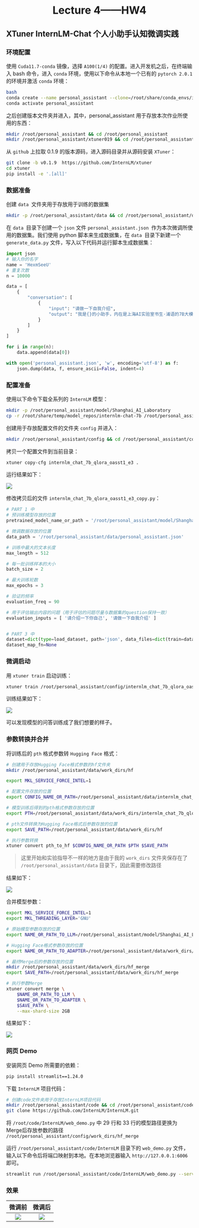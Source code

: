 <h1 align="center">Lecture 4——HW4</h1>

## XTuner InternLM-Chat 个人小助手认知微调实践

### 环境配置

使用 `Cuda11.7-conda` 镜像，选择 `A100(1/4)` 的配置。进入开发机之后，在终端输入 bash 命令，进入 `conda` 环境，使用以下命令从本地一个已有的 `pytorch 2.0.1` 的环境并激活 `conda` 环境：

```bash
bash
conda create --name personal_assistant --clone=/root/share/conda_envs/internlm-base
conda activate personal_assistant
```

之后创建版本文件夹并进入，其中，personal_assistant 用于存放本次作业所使用的东西：

```bash
mkdir /root/personal_assistant && cd /root/personal_assistant
mkdir /root/personal_assistant/xtuner019 && cd /root/personal_assistant/xtuner01
```

从 `github` 上拉取  0.1.9 的版本源码，进入源码目录并从源码安装 `XTuner`：

```bash
git clone -b v0.1.9  https://github.com/InternLM/xtuner
cd xtuner
pip install -e '.[all]'
```

### 数据准备

创建 `data `文件夹用于存放用于训练的数据集

```bash
mkdir -p /root/personal_assistant/data && cd /root/personal_assistant/data
```

在 `data `目录下创建一个 `json` 文件 `personal_assistant.json `作为本次微调所使用的数据集。我们使用 python 脚本来生成数据集，在 `data `目录下新建一个 `generate_data.py` 文件，写入以下代码并运行脚本生成数据集：

```python
import json
# 输入你的名字
name = 'HexmSeeU'
# 重复次数
n = 10000

data = [
    {
        "conversation": [
            {
                "input": "请做一下自我介绍",
                "output": "我是{}的小助手，内在是上海AI实验室书生·浦语的7B大模型哦".format(name)
            }
        ]
    }
]

for i in range(n):
    data.append(data[0])

with open('personal_assistant.json', 'w', encoding='utf-8') as f:
    json.dump(data, f, ensure_ascii=False, indent=4)

```

### 配置准备

使用以下命令下载全系列的 `InternLM` 模型：

```bash
mkdir -p /root/personal_assistant/model/Shanghai_AI_Laboratory
cp -r /root/share/temp/model_repos/internlm-chat-7b /root/personal_assistant/model/Shanghai_AI_Laboratory
```

创建用于存放配置文件的文件夹 `config` 并进入：

```bash
mkdir /root/personal_assistant/config && cd /root/personal_assistant/config
```

拷贝一个配置文件到当前目录：

```bash
xtuner copy-cfg internlm_chat_7b_qlora_oasst1_e3 .
```

运行结果如下：

![](img/img_13.png)

修改拷贝后的文件 `internlm_chat_7b_qlora_oasst1_e3_copy.py`：

```python
# PART 1 中
# 预训练模型存放的位置
pretrained_model_name_or_path = '/root/personal_assistant/model/Shanghai_AI_Laboratory/internlm-chat-7b'

# 微调数据存放的位置
data_path = '/root/personal_assistant/data/personal_assistant.json'

# 训练中最大的文本长度
max_length = 512

# 每一批训练样本的大小
batch_size = 2

# 最大训练轮数
max_epochs = 3

# 验证的频率
evaluation_freq = 90

# 用于评估输出内容的问题（用于评估的问题尽量与数据集的question保持一致）
evaluation_inputs = [ '请介绍一下你自己', '请做一下自我介绍' ]


# PART 3 中
dataset=dict(type=load_dataset, path='json', data_files=dict(train=data_path))
dataset_map_fn=None
```

### 微调启动

用 `xtuner train` 启动训练：

```bash
xtuner train /root/personal_assistant/config/internlm_chat_7b_qlora_oasst1_e3_copy.py
```

训练结果如下：

![](img/img_14.png)

可以发现模型的问答训练成了我们想要的样子。

### 参数转换并合并

将训练后的 `pth` 格式参数转 `Hugging Face` 格式：

```bash
# 创建用于存放Hugging Face格式参数的hf文件夹
mkdir /root/personal_assistant/data/work_dirs/hf

export MKL_SERVICE_FORCE_INTEL=1

# 配置文件存放的位置
export CONFIG_NAME_OR_PATH=/root/personal_assistant/data/internlm_chat_7b_qlora_oasst1_e3_copy.py

# 模型训练后得到的pth格式参数存放的位置
export PTH=/root/personal_assistant/data/work_dirs/internlm_chat_7b_qlora_oasst1_e3_copy/epoch_3.pth

# pth文件转换为Hugging Face格式后参数存放的位置
export SAVE_PATH=/root/personal_assistant/data/work_dirs/hf

# 执行参数转换
xtuner convert pth_to_hf $CONFIG_NAME_OR_PATH $PTH $SAVE_PATH
```

> 这里开始和实验指导不一样的地方是由于我的 `work_dirs` 文件夹保存在了 `/root/personal_assistant/data` 目录下，因此需要修改路径

结果如下：

![](img/img_15.png)

合并模型参数：

```bash
export MKL_SERVICE_FORCE_INTEL=1
export MKL_THREADING_LAYER='GNU'

# 原始模型参数存放的位置
export NAME_OR_PATH_TO_LLM=/root/personal_assistant/model/Shanghai_AI_Laboratory/internlm-chat-7b

# Hugging Face格式参数存放的位置
export NAME_OR_PATH_TO_ADAPTER=/root/personal_assistant/data/work_dirs/hf

# 最终Merge后的参数存放的位置
mkdir /root/personal_assistant/data/work_dirs/hf_merge
export SAVE_PATH=/root/personal_assistant/data/work_dirs/hf_merge

# 执行参数Merge
xtuner convert merge \
    $NAME_OR_PATH_TO_LLM \
    $NAME_OR_PATH_TO_ADAPTER \
    $SAVE_PATH \
    --max-shard-size 2GB
```

结果如下：

![](img/img_16.png)

### 网页 Demo

安装网页 Demo 所需要的依赖：

```bash
pip install streamlit==1.24.0
```

下载 `InternLM` 项目代码：

```bash
# 创建code文件夹用于存放InternLM项目代码
mkdir /root/personal_assistant/code && cd /root/personal_assistant/code
git clone https://github.com/InternLM/InternLM.git
```

将 `/root/code/InternLM/web_demo.py` 中 29 行和 33 行的模型路径更换为Merge后存放参数的路径 `/root/personal_assistant/config/work_dirs/hf_merge`

运行 `/root/personal_assistant/code/InternLM` 目录下的 `web_demo.py` 文件，输入以下命令后将端口映射到本地。在本地浏览器输入 `http://127.0.0.1:6006` 即可。

```bash
streamlit run /root/personal_assistant/code/InternLM/web_demo.py --server.address 127.0.0.1 --server.port 6006
```

### 效果

|       微调前        |       微调后        |
| :-----------------: | :-----------------: |
| ![](img/img_18.png) | ![](img/img_17.png) |

